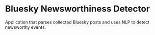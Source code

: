# Bluesky Newsworthiness Detector

Application that parses collected Bluesky posts and uses NLP to detect newsworthy events.
